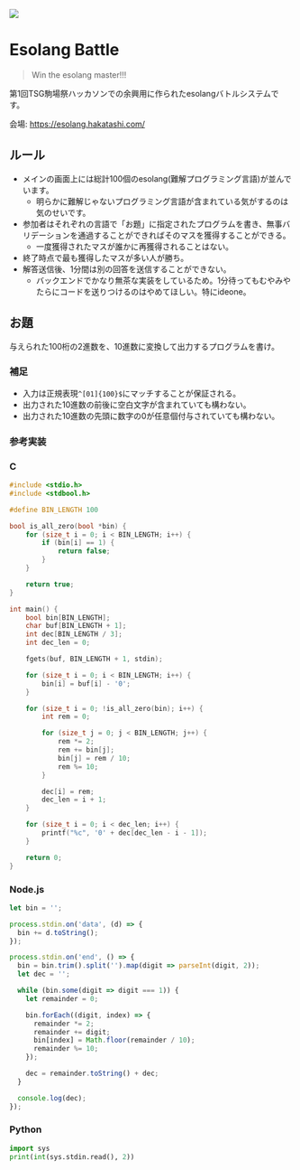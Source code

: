 ![](https://i.imgur.com/RX2OjpL.png)

# Esolang Battle

> Win the esolang master!!!

第1回TSG駒場祭ハッカソンでの余興用に作られたesolangバトルシステムです。

会場: https://esolang.hakatashi.com/

## ルール

* メインの画面上には総計100個のesolang(難解プログラミング言語)が並んでいます。
	* 明らかに難解じゃないプログラミング言語が含まれている気がするのは気のせいです。
* 参加者はそれぞれの言語で「お題」に指定されたプログラムを書き、無事バリデーションを通過することができればそのマスを獲得することができる。
	* 一度獲得されたマスが誰かに再獲得されることはない。
* 終了時点で最も獲得したマスが多い人が勝ち。
* 解答送信後、1分間は別の回答を送信することができない。
	* バックエンドでかなり無茶な実装をしているため。1分待ってもむやみやたらにコードを送りつけるのはやめてほしい。特にideone。

## お題

与えられた100桁の2進数を、10進数に変換して出力するプログラムを書け。

### 補足

* 入力は正規表現`^[01]{100}$`にマッチすることが保証される。
* 出力された10進数の前後に空白文字が含まれていても構わない。
* 出力された10進数の先頭に数字の0が任意個付与されていても構わない。

### 参考実装

### C

```c
#include <stdio.h>
#include <stdbool.h>

#define BIN_LENGTH 100

bool is_all_zero(bool *bin) {
	for (size_t i = 0; i < BIN_LENGTH; i++) {
		if (bin[i] == 1) {
			return false;
		}
	}

	return true;
}

int main() {
	bool bin[BIN_LENGTH];
	char buf[BIN_LENGTH + 1];
	int dec[BIN_LENGTH / 3];
	int dec_len = 0;

	fgets(buf, BIN_LENGTH + 1, stdin);

	for (size_t i = 0; i < BIN_LENGTH; i++) {
		bin[i] = buf[i] - '0';
	}

	for (size_t i = 0; !is_all_zero(bin); i++) {
		int rem = 0;

		for (size_t j = 0; j < BIN_LENGTH; j++) {
			rem *= 2;
			rem += bin[j];
			bin[j] = rem / 10;
			rem %= 10;
		}

		dec[i] = rem;
		dec_len = i + 1;
	}

	for (size_t i = 0; i < dec_len; i++) {
		printf("%c", '0' + dec[dec_len - i - 1]);
	}

	return 0;
}
```

### Node.js

```js
let bin = '';

process.stdin.on('data', (d) => {
  bin += d.toString();
});

process.stdin.on('end', () => {
  bin = bin.trim().split('').map(digit => parseInt(digit, 2));
  let dec = '';

  while (bin.some(digit => digit === 1)) {
    let remainder = 0;

    bin.forEach((digit, index) => {
      remainder *= 2;
      remainder += digit;
      bin[index] = Math.floor(remainder / 10);
      remainder %= 10;
    });

    dec = remainder.toString() + dec;
  }

  console.log(dec);
});
```

### Python

```python
import sys
print(int(sys.stdin.read(), 2))
```
